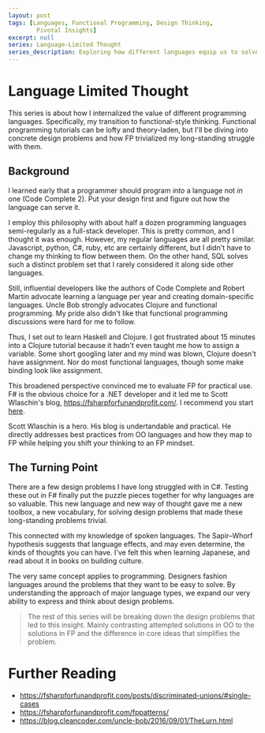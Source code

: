 ```yaml
---
layout: post
tags: [Languages, Functional Programming, Design Thinking,
        Pivotal Insights]
excerpt: null
series: Language-Limited Thought
series_description: Exploring how different languages equip us to solve different design problems
---
```

# Language Limited Thought

This series is about how I internalized the value of different programming languages. Specifically, my transition to functional-style thinking. Functional programming tutorials can be lofty and theory-laden, but I'll be diving into concrete design problems and how FP trivialized my long-standing struggle with them.

## Background

I learned early that a programmer should program *into* a language not *in* one (Code Complete 2). Put your design first and figure out how the language can serve it. 

I employ this philosophy with about half a dozen programming languages semi-regularly as a full-stack developer. This is pretty common, and I thought it was enough. However, my regular languages are all pretty similar. Javascript, python, C#, ruby, etc are certainly different, but I didn't have to change my thinking to flow between them. On the other hand, SQL solves such a distinct problem set that I rarely considered it along side other languages.

Still, influential developers like the authors of Code Complete and Robert Martin advocate learning a language per year and creating domain-specific languages. Uncle Bob strongly advocates Clojure and functional programming. My pride also didn't like that functional programming discussions were hard for me to follow. 

Thus, I set out to learn Haskell and Clojure. I got frustrated about 15 minutes into a Clojure tutorial because it hadn't even taught me how to assign a variable. Some short googling later and my mind was blown, Clojure doesn't have assignment. Nor do most functional languages, though some make binding look like assignment.

This broadened perspective convinced me to evaluate FP for practical use. F# is the obvious choice for a .NET developer and it led me to Scott Wlaschin's blog, https://fsharpforfunandprofit.com/. I recommend you start [here](https://fsharpforfunandprofit.com/fppatterns/).

Scott Wlaschin is a hero. His blog is undertandable and practical. He directly addresses best practices from OO languages and how they map to FP while helping you shift your thinking to an FP mindset.

## The Turning Point

There are a few design problems I have long struggled with in C#. Testing these out in F# finally put the puzzle pieces together for why languages are so valuable. This new language and new way of thought gave me a new toolbox, a new vocabulary, for solving design problems that made these long-standing problems trivial.

This connected with my knowledge of spoken languages. The Sapir–Whorf hypothesis suggests that language effects, and may even determine, the kinds of thoughts you can have. I've felt this when learning Japanese, and read about it in books on building culture.

The very same concept applies to programming. Designers fashion languages around the problems that they want to be easy to solve. By understanding the approach of major language types, we expand our very ability to express and think about design problems.

> The rest of this series will be breaking down the design problems that led to this insight. Mainly contrasting attempted solutions in OO to the solutions in FP and the difference in core ideas that simplifies the problem.



Further Reading
===============
- https://fsharpforfunandprofit.com/posts/discriminated-unions/#single-cases
- https://fsharpforfunandprofit.com/fppatterns/
- https://blog.cleancoder.com/uncle-bob/2016/09/01/TheLurn.html
